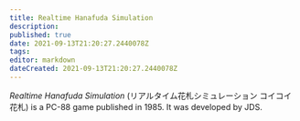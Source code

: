 ```yaml
---
title: Realtime Hanafuda Simulation
description: 
published: true
date: 2021-09-13T21:20:27.2440078Z 
tags: 
editor: markdown
dateCreated: 2021-09-13T21:20:27.2440078Z
---
```

_Realtime Hanafuda Simulation_ (<span lang='ja'>リアルタイム花札シミュレーション コイコイ花札</span>) is a PC-88 game published in 1985.
It was developed by JDS.
